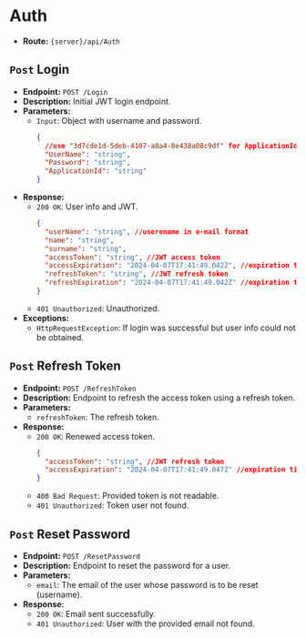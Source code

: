 # Auth

- **Route:** `{server}/api/Auth`

## `Post` Login

- **Endpoint:** `POST /Login`
- **Description:** Initial JWT login endpoint.
- **Parameters:**
  - `Input`: Object with username and password.
    ```json
    {
      //use "3d7cde1d-5deb-4107-a8a4-8e438a08c9df" for ApplicationId
      "UserName": "string",
      "Password": "string",
      "ApplicationId": "string"
    }
    ```
- **Response:**
  - `200 OK`: User info and JWT.
    ```json
    {
      "userName": "string", //userename in e-mail format
      "name": "string",
      "surname": "string",
      "accessToken": "string", //JWT access token
      "accessExpiration": "2024-04-07T17:41:49.042Z", //expiration timestamp in UTC
      "refreshToken": "string", //JWT refresh token
      "refreshExpiration": "2024-04-07T17:41:49.042Z" //expiration timestamp in UTC
    }
    ```
  - `401 Unauthorized`: Unauthorized.
- **Exceptions:**
  - `HttpRequestException`: If login was successful but user info could not be obtained.

## `Post` Refresh Token

- **Endpoint:** `POST /RefreshToken`
- **Description:** Endpoint to refresh the access token using a refresh token.
- **Parameters:**
  - `refreshToken`: The refresh token.
- **Response:**
  - `200 OK`: Renewed access token.
    ```json
    {
      "accessToken": "string", //JWT refresh token
      "accessExpiration": "2024-04-07T17:41:49.047Z" //expiration timestamp in UTC
    }
    ```
  - `400 Bad Request`: Provided token is not readable.
  - `401 Unauthorized`: Token user not found.

## `Post` Reset Password

- **Endpoint:** `POST /ResetPassword`
- **Description:** Endpoint to reset the password for a user.
- **Parameters:**
  - `email`: The email of the user whose password is to be reset (username).
- **Response:**
  - `200 OK`: Email sent successfully.
  - `401 Unauthorized`: User with the provided email not found.
